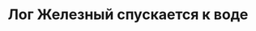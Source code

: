 ---
title: Лог Железный спускается к воде
location: Красноярское водохранилище на реке Енисей. Новосёловский район, Красноярский край, Россия
tags: [fav]
---